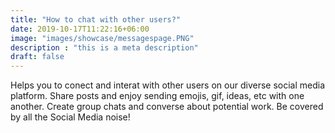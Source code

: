 ```yaml
---
title: "How to chat with other users?"
date: 2019-10-17T11:22:16+06:00
image: "images/showcase/messagespage.PNG"
description : "this is a meta description"
draft: false
---
```

Helps you to conect and interat with other users on our diverse social media platform. Share posts and enjoy sending emojis, gif, ideas, etc with one another. Create group chats and converse about potential work. Be covered by all the Social Media noise!